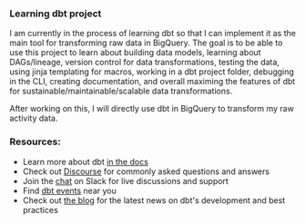 ### Learning dbt project

I am currently in the process of learning dbt so that I can implement it as the main tool for transforming raw data in BigQuery. The goal is to be able to use this project to learn about building data models, learning about DAGs/lineage, version control for data transformations, testing the data, using jinja templating for macros, working in a dbt project folder, debugging in the CLI, creating documentation, and overall maximing the features of dbt for sustainable/maintainable/scalable data transformations.

After working on this, I will directly use dbt in BigQuery to transform my raw activity data. 


### Resources:
- Learn more about dbt [in the docs](https://docs.getdbt.com/docs/introduction)
- Check out [Discourse](https://discourse.getdbt.com/) for commonly asked questions and answers
- Join the [chat](https://community.getdbt.com/) on Slack for live discussions and support
- Find [dbt events](https://events.getdbt.com) near you
- Check out [the blog](https://blog.getdbt.com/) for the latest news on dbt's development and best practices
